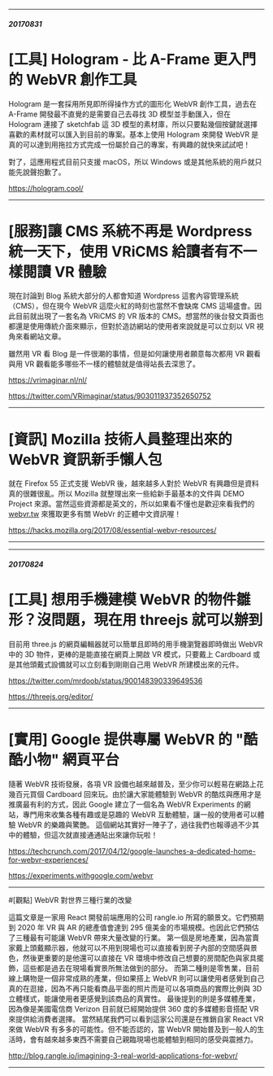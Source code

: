 -----
##### 20170831

# [工具] Hologram - 比 A-Frame 更入門的 WebVR 創作工具

Hologram 是一套採用所見即所得操作方式的圖形化 WebVR 創作工具，過去在 A-Frame 開發最不直覺的是需要自己去尋找 3D 模型並手動匯入，但在 Hologram 連接了 sketchfab 這 3D 模型的素材庫，所以只要點幾個按鍵就選擇喜歡的素材就可以匯入到目前的專案。基本上使用 Hologram 來開發 WebVR 是真的可以達到用拖拉方式完成一份屬於自己的專案，有興趣的就快來試試吧！

對了，這應用程式目前只支援 macOS，所以 Windows 或是其他系統的用戶就只能先說聲抱歉了。

https://hologram.cool/

----

# [服務]讓 CMS 系統不再是 Wordpress 統一天下，使用 VRiCMS 給讀者有不一樣閱讀 VR 體驗

現在討論到 Blog 系統大部分的人都會知道 Wordpress 這套內容管理系統（CMS），但在現今 WebVR 這麼火紅的時刻也當然不會缺席 CMS 這場盛會。因此目前就出現了一套名為 VRiCMS 的 VR 版本的 CMS。想當然的後台發文頁面也都還是使用傳統介面來顯示，但對於造訪網站的使用者來說就是可以立刻以 VR 視角來看網站文章。

雖然用 VR 看 Blog 是一件很潮的事情，但是如何讓使用者願意每次都用 VR 觀看與用 VR 觀看能多哪些不一樣的體驗就是值得站長去深思了。

https://vrimaginar.nl/nl/

https://twitter.com/VRimaginar/status/903011937352650752

----

# [資訊] Mozilla 技術人員整理出來的 WebVR 資訊新手懶人包

就在 Firefox 55 正式支援 WebVR 後，越來越多人對於 WebVR 有興趣但是資料真的很雜很亂。所以 Mozilla 就整理出來一些給新手最基本的文件與 DEMO Project 來源。當然這些資源都是英文的，所以如果看不懂也是歡迎來看我們的 [webvr.tw](http://webvr.tw/)  來獲取更多有關 WebVr 的正體中文資訊喔！

https://hacks.mozilla.org/2017/08/essential-webvr-resources/

----

-----
##### 20170824


# [工具] 想用手機建模 WebVR 的物件雛形？沒問題，現在用 threejs 就可以辦到

目前用 three.js 的網頁編輯器就可以簡單且即時的用手機瀏覽器即時做出 WebVR 中的 3D 物件，更棒的是能直接在網頁上開啟 VR 模式，只要戴上 Cardboard 或是其他頭戴式設備就可以立刻看到剛剛自己用 WebVR 所建模出來的元件。

https://twitter.com/mrdoob/status/900148390339649536

https://threejs.org/editor/

----
# [實用] Google 提供專屬 WebVR 的 "酷酷小物" 網頁平台

隨著 WebVR 技術發展，各項 VR 設備也越來越普及，至少你可以輕易在網路上花幾百元買個 Cardboard 回來玩。由於讓大家能體驗到 WebVR 的酷炫與應用才是推廣最有利的方式，因此 Google 建立了一個名為 WebVR Experiments 的網站，專門用來收集各種有趣或是惡趣的 WebVR 互動體驗，讓一般的使用者可以體驗 WebVR 的樂趣與驚艷。
這個網站其實好一陣子了，過往我們也報導過不少其中的體驗，但這次就直接通通貼出來讓你玩啦！

https://techcrunch.com/2017/04/12/google-launches-a-dedicated-home-for-webvr-experiences/

https://experiments.withgoogle.com/webvr


-----
#[觀點] WebVR 對世界三種行業的改變

這篇文章是一家用 React 開發前端應用的公司 rangle.io 所寫的願景文。它們預期到 2020 年 VR 與 AR 的總產值會達到 295 億美金的市場規模。也因此它們預估了三種最有可能讓 WebVR 帶來大量改變的行業。
第一個是房地產業，因為當賣家戴上頭戴顯示器，他就可以不用到現場也可以直接看到房子內部的空間感與景色，然後更重要的是他還可以直接在 VR 環境中修改自己想要的房間配色與家具擺飾，這些都是過去在現場看實景所無法做到的部分。
而第二種則是零售業，目前線上購物是一個非常成熟的產業，但如果搭上 WebVR 則可以讓使用者感覺到自己真的在逛接，因為不再只能看商品平面的照片而是可以各項商品的實際比例與 3D 立體樣式，能讓使用者更感覺到該商品的真實性。
最後提到的則是多媒體產業，因為像是美國電信商 Verizon 目前就已經開始提供 360 度的多媒體影音搭配 VR 來提供給消費者選擇。
當然結尾我們可以看到這家公司還是在推銷自家 React VR 來做 WebVR 有多多的可能性。但不能否認的，當 WebVR 開始普及到一般人的生活時，會有越來越多東西不需要自己親臨現場也能體驗到相同的感受與震撼力。

http://blog.rangle.io/imagining-3-real-world-applications-for-webvr/

----
